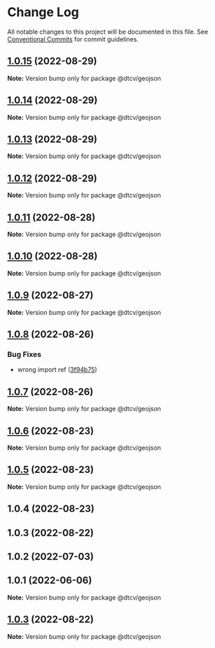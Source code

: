 # Change Log

All notable changes to this project will be documented in this file.
See [Conventional Commits](https://conventionalcommits.org) for commit guidelines.

## [1.0.15](https://github.com/paramountric/digitaltwincityviewer/compare/@dtcv/geojson@1.0.14...@dtcv/geojson@1.0.15) (2022-08-29)

**Note:** Version bump only for package @dtcv/geojson





## [1.0.14](https://github.com/paramountric/digitaltwincityviewer/compare/@dtcv/geojson@1.0.13...@dtcv/geojson@1.0.14) (2022-08-29)

**Note:** Version bump only for package @dtcv/geojson





## [1.0.13](https://github.com/paramountric/digitaltwincityviewer/compare/@dtcv/geojson@1.0.12...@dtcv/geojson@1.0.13) (2022-08-29)

**Note:** Version bump only for package @dtcv/geojson





## [1.0.12](https://github.com/paramountric/digitaltwincityviewer/compare/@dtcv/geojson@1.0.11...@dtcv/geojson@1.0.12) (2022-08-29)

**Note:** Version bump only for package @dtcv/geojson





## [1.0.11](https://github.com/paramountric/digitaltwincityviewer/compare/@dtcv/geojson@1.0.10...@dtcv/geojson@1.0.11) (2022-08-28)

**Note:** Version bump only for package @dtcv/geojson





## [1.0.10](https://github.com/paramountric/digitaltwincityviewer/compare/@dtcv/geojson@1.0.9...@dtcv/geojson@1.0.10) (2022-08-28)

**Note:** Version bump only for package @dtcv/geojson





## [1.0.9](https://github.com/paramountric/digitaltwincityviewer/compare/@dtcv/geojson@1.0.8...@dtcv/geojson@1.0.9) (2022-08-27)

**Note:** Version bump only for package @dtcv/geojson





## [1.0.8](https://github.com/paramountric/digitaltwincityviewer/compare/@dtcv/geojson@1.0.7...@dtcv/geojson@1.0.8) (2022-08-26)


### Bug Fixes

* wrong import ref ([3f94b75](https://github.com/paramountric/digitaltwincityviewer/commit/3f94b756e81f200e1310adf191b3b1f18b47220e))





## [1.0.7](https://github.com/paramountric/digitaltwincityviewer/compare/@dtcv/geojson@1.0.6...@dtcv/geojson@1.0.7) (2022-08-26)

**Note:** Version bump only for package @dtcv/geojson





## [1.0.6](https://github.com/paramountric/digitaltwincityviewer/compare/@dtcv/geojson@1.0.5...@dtcv/geojson@1.0.6) (2022-08-23)

**Note:** Version bump only for package @dtcv/geojson





## [1.0.5](https://github.com/paramountric/digitaltwincityviewer/compare/@dtcv/geojson@1.0.4...@dtcv/geojson@1.0.5) (2022-08-23)

**Note:** Version bump only for package @dtcv/geojson





## 1.0.4 (2022-08-23)



## 1.0.3 (2022-08-22)



## 1.0.2 (2022-07-03)



## 1.0.1 (2022-06-06)

**Note:** Version bump only for package @dtcv/geojson





## [1.0.3](https://github.com/paramountric/digitaltwincityviewer/compare/v1.0.2...v1.0.3) (2022-08-22)

**Note:** Version bump only for package @dtcv/geojson
